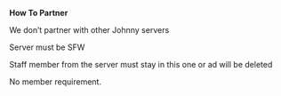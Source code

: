**How To Partner**

We don’t partner with other Johnny servers

Server must be SFW

Staff member from the server must stay in this one or ad will be deleted

No member requirement.
